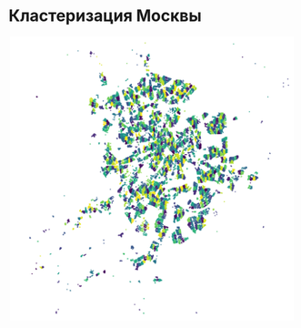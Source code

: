 # Кластеризация Москвы
<p align="center" width="100%">
  <img src="https://github.com/LIvanoff/moscow_clusters/blob/main/Notebook/1000_clusters.jpg" width="500" height="500" />
</p>
